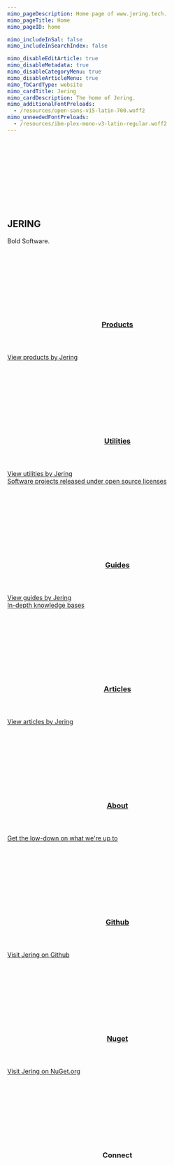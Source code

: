 ```yaml
---
mimo_pageDescription: Home page of www.jering.tech.
mimo_pageTitle: Home
mimo_pageID: home

mimo_includeInSal: false
mimo_includeInSearchIndex: false

mimo_disableEditArticle: true
mimo_disableMetadata: true
mimo_disableCategoryMenu: true
mimo_disableArticleMenu: true
mimo_fbCardType: website
mimo_cardTitle: Jering
mimo_cardDescription: The home of Jering.
mimo_additionalFontPreloads:
  - /resources/open-sans-v15-latin-700.woff2
mimo_unneededFontPreloads:
  - /resources/ibm-plex-mono-v3-latin-regular.woff2
---
```


<div id="splash">
    <div>
        <div>
            <svg>
                <use xlink:href="#logo" />
            </svg>
        </div>
    </div>
    <h2>JERING</h2>
    <span>Bold Software.</span>
</div>
<div class="content">
<div class="card-set card-small">
    <section class="card">
        <div class="card-background">
            <svg>
                <use xlink:href="#custom-cube" />
            </svg>
        </div>
        <a href="/products" class="card-body no-animated-underline">
            <header>
                <h3>Products</h3>
            </header>
            <span class="card-content">View products by Jering</span>
            <footer></footer>
        </a>
    </section>
    <section class="card">
        <div class="card-background">
            <svg>
                <use xlink:href="#material-design-build" />
            </svg>
        </div>
        <a href="/utilities" class="card-body no-animated-underline">
            <header>
                <h3>Utilities</h3>
            </header>
            <span class="card-content">View utilities by Jering</span>
            <footer>Software projects released under open source licenses</footer>
        </a>
    </section>
    <section class="card">
        <div class="card-background">
            <svg>
                <use xlink:href="#material-design-library-books" />
            </svg>
        </div>
        <a href="/guides" class="card-body no-animated-underline">
            <header>
                <h3>Guides</h3>
            </header>
            <span class="card-content">View guides by Jering</span>
            <footer>In-depth knowledge bases</footer>
        </a>
    </section>
    <section class="card">
        <div class="card-background">
            <svg>
                <use xlink:href="#material-design-description" />
            </svg>
        </div>
        <a href="/articles" class="card-body no-animated-underline">
            <header>
                <h3>Articles</h3>
            </header>
            <span class="card-content">View articles by Jering</span>
            <footer></footer>
        </a>
    </section>
    <section class="card">
        <div class="card-background">
            <svg>
                <use xlink:href="#material-design-info" />
            </svg>
        </div>
        <a href="/about" class="card-body no-animated-underline">
            <header>
                <h3>About</h3>
            </header>
            <span class="card-content">Get the low-down on what we're up to</span>
            <footer></footer>
        </a>
    </section>
    <section class="card">
        <div class="card-background">
            <svg>
                <use xlink:href="#ion-icons-logo-github" />
            </svg>
        </div>
        <a href="https://github.com/JeringTech" class="card-body no-animated-underline">
            <header>
                <h3>Github</h3>
            </header>
            <span class="card-content">Visit Jering on Github</span>
            <footer></footer>
        </a>
    </section>
    <section class="card">
        <div class="card-background">
            <svg>
                <use xlink:href="#custom-logo-nuget" />
            </svg>
        </div>
        <a href="https://www.nuget.org/profiles/Jering" class="card-body no-animated-underline">
            <header>
                <h3>Nuget</h3>
            </header>
            <span class="card-content">Visit Jering on NuGet.org</span>
            <footer></footer>
        </a>
    </section>
    <section id="card-connect" class="card">
        <div class="card-background">
            <svg>
                <use xlink:href="#material-design-share" />
            </svg>
        </div>
        <div class="card-body">
            <header>
                <h3>Connect</h3>
            </header>
            <div class="card-content">
                <a class="twitter-link no-animated-underline" href="https://twitter.com/JeringTech">
                    <svg>
                        <use xlink:href="#ion-icons-logo-twitter" />
                    </svg>
                </a>
                <a class="github-link no-animated-underline" href="https://www.linkedin.com/company/jering/about/">
                    <svg>
                        <use xlink:href="#ion-icons-logo-linkedin" />
                    </svg>
                </a>
            </div>
            <footer></footer>
        </div>
    </section>
</div>
</div>